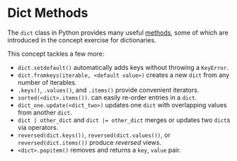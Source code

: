# Dict Methods <!-- omit in toc -->

The `dict` class in Python provides many useful [methods][dict-methods], some of
which are introduced in the concept exercise for dictionaries.

This concept tackles a few more:

- `dict.setdefault()` automatically adds keys without throwing a `KeyError`.
- `dict.fromkeys(iterable, <default value>)` creates a new `dict` from any
  number of iterables.
- `.keys()`, `.values()`, and `.items()` provide convenient iterators.
- `sorted(<dict>.items())`. can easily re-order entries in a `dict`.
- `dict_one.update(<dict_two>)` updates one `dict` with overlapping values from
  another `dict`.
- `dict | other_dict` and `dict |= other_dict` merges or updates two `dict`s via
  operators.
- `reversed(dict.keys())`, `reversed(dict.values())`, or
  `reversed(dict.items())` produce _reversed_ views.
- `<dict>.popitem()` removes and returns a `key`, `value` pair.

[dict-methods]: https://docs.python.org/3/library/stdtypes.html#dict
